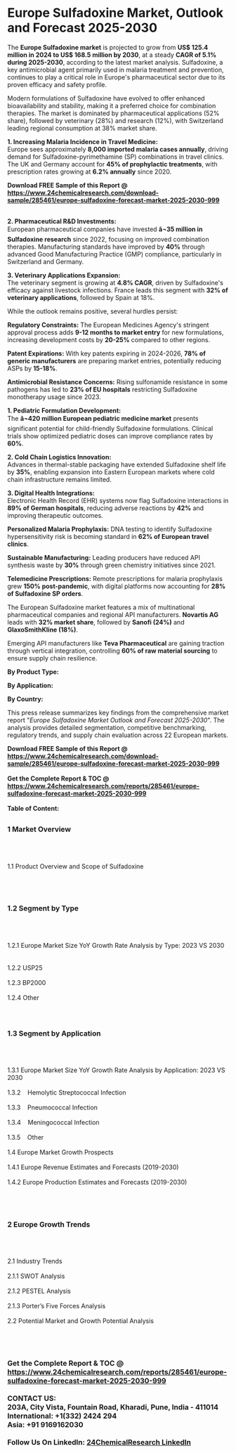 <h1>Europe Sulfadoxine Market, Outlook and Forecast 2025-2030</h1><p>The <strong>Europe Sulfadoxine market</strong> is projected to grow from <strong>US$ 125.4 million in 2024 to US$ 168.5 million by 2030</strong>, at a steady <strong>CAGR of 5.1% during 2025-2030</strong>, according to the latest market analysis. Sulfadoxine, a key antimicrobial agent primarily used in malaria treatment and prevention, continues to play a critical role in Europe's pharmaceutical sector due to its proven efficacy and safety profile.</p><p>Modern formulations of Sulfadoxine have evolved to offer enhanced bioavailability and stability, making it a preferred choice for combination therapies. The market is dominated by pharmaceutical applications (52% share), followed by veterinary (28%) and research (12%), with Switzerland leading regional consumption at 38% market share.</p><p><strong>1. Increasing Malaria Incidence in Travel Medicine:</strong><br>
Europe sees approximately <strong>8,000 imported malaria cases annually</strong>, driving demand for Sulfadoxine-pyrimethamine (SP) combinations in travel clinics. The UK and Germany account for <strong>45% of prophylactic treatments</strong>, with prescription rates growing at <strong>6.2% annually</strong> since 2020.</p><div><b>Download FREE Sample of this Report @ 
            <a href="https://www.24chemicalresearch.com/download-sample/285461/europe-sulfadoxine-forecast-market-2025-2030-999">
            https://www.24chemicalresearch.com/download-sample/285461/europe-sulfadoxine-forecast-market-2025-2030-999</a></b></div><br><p><strong>2. Pharmaceutical R&amp;D Investments:</strong><br>
European pharmaceutical companies have invested <strong>â¬35 million in Sulfadoxine research</strong> since 2022, focusing on improved combination therapies. Manufacturing standards have improved by <strong>40%</strong> through advanced Good Manufacturing Practice (GMP) compliance, particularly in Switzerland and Germany.</p><p><strong>3. Veterinary Applications Expansion:</strong><br>
The veterinary segment is growing at <strong>4.8% CAGR</strong>, driven by Sulfadoxine's efficacy against livestock infections. France leads this segment with <strong>32% of veterinary applications</strong>, followed by Spain at 18%.</p><p>While the outlook remains positive, several hurdles persist:</p><p><strong>Regulatory Constraints:</strong> The European Medicines Agency's stringent approval process adds <strong>9-12 months to market entry</strong> for new formulations, increasing development costs by <strong>20-25%</strong> compared to other regions.</p><p><strong>Patent Expirations:</strong> With key patents expiring in 2024-2026, <strong>78% of generic manufacturers</strong> are preparing market entries, potentially reducing ASPs by <strong>15-18%</strong>.</p><p><strong>Antimicrobial Resistance Concerns:</strong> Rising sulfonamide resistance in some pathogens has led to <strong>23% of EU hospitals</strong> restricting Sulfadoxine monotherapy usage since 2023.</p><p><strong>1. Pediatric Formulation Development:</strong><br>
The <strong>â¬420 million European pediatric medicine market</strong> presents significant potential for child-friendly Sulfadoxine formulations. Clinical trials show optimized pediatric doses can improve compliance rates by <strong>60%</strong>.</p><p><strong>2. Cold Chain Logistics Innovation:</strong><br>
Advances in thermal-stable packaging have extended Sulfadoxine shelf life by <strong>35%</strong>, enabling expansion into Eastern European markets where cold chain infrastructure remains limited.</p><p><strong>3. Digital Health Integrations:</strong><br>
Electronic Health Record (EHR) systems now flag Sulfadoxine interactions in <strong>89% of German hospitals</strong>, reducing adverse reactions by <strong>42%</strong> and improving therapeutic outcomes.</p><p><strong>Personalized Malaria Prophylaxis:</strong> DNA testing to identify Sulfadoxine hypersensitivity risk is becoming standard in <strong>62% of European travel clinics</strong>.</p><p><strong>Sustainable Manufacturing:</strong> Leading producers have reduced API synthesis waste by <strong>30%</strong> through green chemistry initiatives since 2021.</p><p><strong>Telemedicine Prescriptions:</strong> Remote prescriptions for malaria prophylaxis grew <strong>150% post-pandemic</strong>, with digital platforms now accounting for <strong>28% of Sulfadoxine SP orders</strong>.</p><p>The European Sulfadoxine market features a mix of multinational pharmaceutical companies and regional API manufacturers. <strong>Novartis AG</strong> leads with <strong>32% market share</strong>, followed by <strong>Sanofi (24%)</strong> and <strong>GlaxoSmithKline (18%)</strong>.</p><p>Emerging API manufacturers like <strong>Teva Pharmaceutical</strong> are gaining traction through vertical integration, controlling <strong>60% of raw material sourcing</strong> to ensure supply chain resilience.</p><p><strong>By Product Type:</strong></p><p><strong>By Application:</strong></p><p><strong>By Country:</strong></p><p>This press release summarizes key findings from the comprehensive market report "<em>Europe Sulfadoxine Market Outlook and Forecast 2025-2030</em>". The analysis provides detailed segmentation, competitive benchmarking, regulatory trends, and supply chain evaluation across 22 European markets.</p><div><b>Download FREE Sample of this Report @ 
            <a href="https://www.24chemicalresearch.com/download-sample/285461/europe-sulfadoxine-forecast-market-2025-2030-999">
            https://www.24chemicalresearch.com/download-sample/285461/europe-sulfadoxine-forecast-market-2025-2030-999</a></b></div><br><div><b>Get the Complete Report & TOC @ 
            <a href="https://www.24chemicalresearch.com/reports/285461/europe-sulfadoxine-forecast-market-2025-2030-999">
            https://www.24chemicalresearch.com/reports/285461/europe-sulfadoxine-forecast-market-2025-2030-999</a></b></div><br>
            <b>Table of Content:</b><p><h2><span style="font-size:16px"><strong>1 Market Overview&nbsp;&nbsp; &nbsp;</strong></span></h2><br />
<br />
<p>1.1 Product Overview and Scope of Sulfadoxine&nbsp;</p><br />
<br />
<h2><strong><span style="font-size:16px">1.2 Segment by Type&nbsp;&nbsp; &nbsp;</span></strong></h2><br />
<br />
<p>1.2.1 Europe Market Size YoY Growth Rate Analysis by Type: 2023 VS 2030&nbsp;&nbsp; &nbsp;<br /><br />
1.2.2 USP25&nbsp;&nbsp; &nbsp;<br /><br />
1.2.3 BP2000<br /><br />
1.2.4 Other<br /><br />
<br />
<h2><span style="font-size:16px"><strong>1.3 Segment by Application&nbsp;&nbsp;</strong></span></h2><br />
<br />
<p>1.3.1 Europe Market Size YoY Growth Rate Analysis by Application: 2023 VS 2030&nbsp;&nbsp; &nbsp;<br /><br />
1.3.2&nbsp;&nbsp; &nbsp;Hemolytic Streptococcal Infection<br /><br />
1.3.3&nbsp;&nbsp; &nbsp;Pneumococcal Infection<br /><br />
1.3.4&nbsp;&nbsp; &nbsp;Meningococcal Infection<br /><br />
1.3.5&nbsp;&nbsp; &nbsp;Other<br /><br />
1.4 Europe Market Growth Prospects&nbsp;&nbsp; &nbsp;<br /><br />
1.4.1 Europe Revenue Estimates and Forecasts (2019-2030)&nbsp;&nbsp; &nbsp;<br /><br />
1.4.2 Europe Production Estimates and Forecasts (2019-2030)&nbsp;&nbsp;</p><br />
<br />
<h2><span style="font-size:16px"><strong>2 Europe Growth Trends&nbsp;&nbsp; &nbsp;</strong></span></h2><br />
<br />
<p>2.1 Industry Trends&nbsp;&nbsp; &nbsp;<br /><br />
2.1.1 SWOT Analysis&nbsp;&nbsp; &nbsp;<br /><br />
2.1.2 PESTEL Analysis&nbsp;&nbsp; &nbsp;<br /><br />
2.1.3 Porter&rsquo;s Five Forces Analysis&nbsp;&nbsp; &nbsp;<br /><br />
2.2 Potential Market and Growth Potential Analysis&nbsp;&nbsp; &nbsp;</p><br />
<br />
<h2><span style="font-size:16px"><strong></p><div><b>Get the Complete Report & TOC @ 
            <a href="https://www.24chemicalresearch.com/reports/285461/europe-sulfadoxine-forecast-market-2025-2030-999">
            https://www.24chemicalresearch.com/reports/285461/europe-sulfadoxine-forecast-market-2025-2030-999</a></b></div><br><b>CONTACT US:</b><br>
            203A, City Vista, Fountain Road, Kharadi, Pune, India - 411014<br>
            International: +1(332) 2424 294<br>
            Asia: +91 9169162030 <br><br>
            Follow Us On LinkedIn: <a href="https://www.linkedin.com/company/24chemicalresearch/">24ChemicalResearch LinkedIn</a>